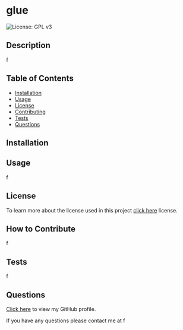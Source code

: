 # glue
![License: GPL v3](https://img.shields.io/badge/License-GPLv3-blue.svg)

## Description
f

## Table of Contents

* [Installation](#installation)
* [Usage](#usage)
* [License](#license)
* [Contributing](#contributing)
* [Tests](#tests)
* [Questions](#questions)

## Installation

## Usage
f

## License
To learn more about the license used in this project [click here]((https://www.gnu.org/licenses/gpl-3.0)) license.

## How to Contribute
f

## Tests
f

## Questions
[Click here](https://github.com/f) to view my GitHub profile.

If you have any questions please contact me at f
